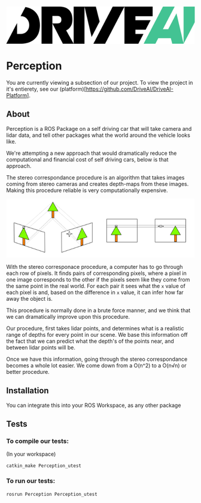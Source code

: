 ![DriveAILogo](readme-assets/DriveAILogo.png)
# Perception

You are currently viewing a subsection of our project. To view the project in it's entierety, see our (platform)[https://github.com/DriveAI/DriveAI-Platform].

## About
Perception is a ROS Package on a self driving car that will take camera and lidar data, and tell other packages what the world around the vehicle looks like.

We're attempting a new approach that would dramatically reduce the computational and financial cost of self driving cars, below is that approach.

The stereo correspondance procedure is an algorithm that takes images coming from stereo cameras and creates depth-maps from these images. Making this procedure reliable is very computationally expensive.

![StereoCorrespondance](readme-assets/stereo-correspondance.png)

With the stereo corresponace procedure, a computer has to go through each row of pixels. It finds pairs of corresponding pixels, where a pixel in one image corresponds to the other if the pixels seem like they come from the same point in the real world. For each pair it sees what the `x` value of each pixel is and, based on the difference in `x` value, it can infer how far away the object is.

This procedure is normally done in a brute force manner, and we think that we can dramatically improve upon this procedure.

Our procedure, first takes lidar points, and determines what is a realistic range of depths for every point in our scene. We base this information off the fact that we can predict what the depth's of the points near, and between lidar points will be.

Once we have this information, going through the stereo correspondance becomes a whole lot easier. We come down from a O(n^2) to a O(n√n) or better procedure.

## Installation
You can integrate this into your ROS Workspace, as any other package

## Tests

### To compile our tests:
(In your workspace)
```
catkin_make Perception_utest
```

### To run our tests:
```
rosrun Perception Perception_utest
```
